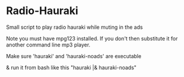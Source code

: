 Radio-Hauraki
=============

Small script to play radio hauraki while muting in the ads

Note you must have mpg123 installed. If you don't then substitute it for another command line mp3 player.

Make sure 'hauraki' and 'hauraki-noads' are executable

& run it from bash like this "hauraki |& hauraki-noads"